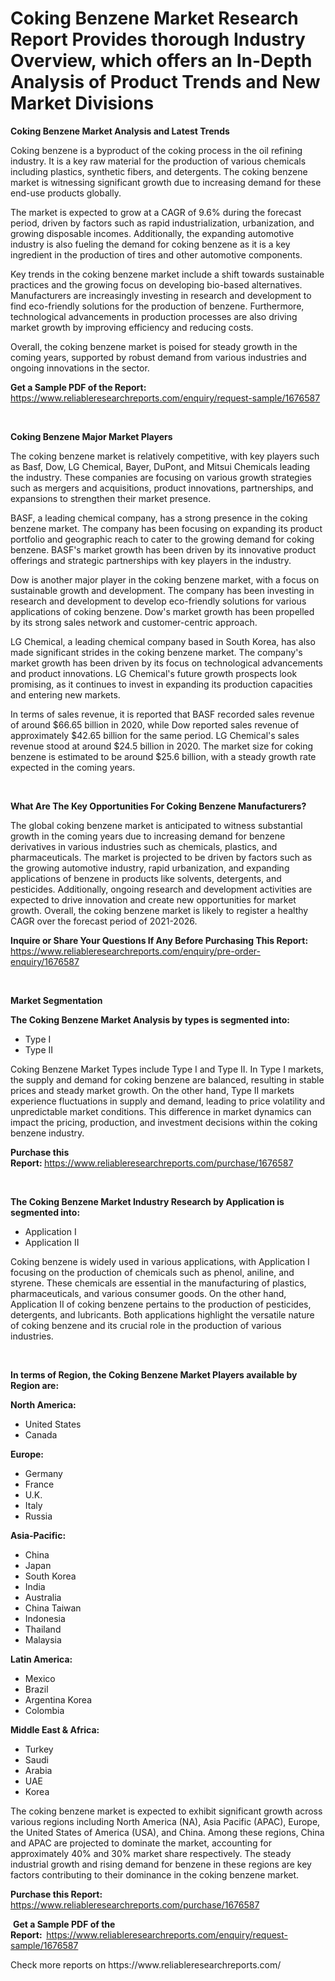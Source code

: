 <p><h1>Coking Benzene Market Research Report Provides thorough Industry Overview, which offers an In-Depth Analysis of Product Trends and New Market Divisions</h1></p><p><strong>Coking Benzene Market Analysis and Latest Trends</strong></p>
<p><p>Coking benzene is a byproduct of the coking process in the oil refining industry. It is a key raw material for the production of various chemicals including plastics, synthetic fibers, and detergents. The coking benzene market is witnessing significant growth due to increasing demand for these end-use products globally.</p><p>The market is expected to grow at a CAGR of 9.6% during the forecast period, driven by factors such as rapid industrialization, urbanization, and growing disposable incomes. Additionally, the expanding automotive industry is also fueling the demand for coking benzene as it is a key ingredient in the production of tires and other automotive components.</p><p>Key trends in the coking benzene market include a shift towards sustainable practices and the growing focus on developing bio-based alternatives. Manufacturers are increasingly investing in research and development to find eco-friendly solutions for the production of benzene. Furthermore, technological advancements in production processes are also driving market growth by improving efficiency and reducing costs.</p><p>Overall, the coking benzene market is poised for steady growth in the coming years, supported by robust demand from various industries and ongoing innovations in the sector.</p></p>
<p><strong>Get a Sample PDF of the Report:&nbsp;</strong> <a href="https://www.reliableresearchreports.com/enquiry/request-sample/1676587">https://www.reliableresearchreports.com/enquiry/request-sample/1676587</a></p>
<p>&nbsp;</p>
<p><strong>Coking Benzene Major Market Players</strong></p>
<p><p>The coking benzene market is relatively competitive, with key players such as Basf, Dow, LG Chemical, Bayer, DuPont, and Mitsui Chemicals leading the industry. These companies are focusing on various growth strategies such as mergers and acquisitions, product innovations, partnerships, and expansions to strengthen their market presence.</p><p>BASF, a leading chemical company, has a strong presence in the coking benzene market. The company has been focusing on expanding its product portfolio and geographic reach to cater to the growing demand for coking benzene. BASF's market growth has been driven by its innovative product offerings and strategic partnerships with key players in the industry.</p><p>Dow is another major player in the coking benzene market, with a focus on sustainable growth and development. The company has been investing in research and development to develop eco-friendly solutions for various applications of coking benzene. Dow's market growth has been propelled by its strong sales network and customer-centric approach.</p><p>LG Chemical, a leading chemical company based in South Korea, has also made significant strides in the coking benzene market. The company's market growth has been driven by its focus on technological advancements and product innovations. LG Chemical's future growth prospects look promising, as it continues to invest in expanding its production capacities and entering new markets.</p><p>In terms of sales revenue, it is reported that BASF recorded sales revenue of around $66.65 billion in 2020, while Dow reported sales revenue of approximately $42.65 billion for the same period. LG Chemical's sales revenue stood at around $24.5 billion in 2020. The market size for coking benzene is estimated to be around $25.6 billion, with a steady growth rate expected in the coming years.</p></p>
<p>&nbsp;</p>
<p><strong>What Are The Key Opportunities For Coking Benzene Manufacturers?</strong></p>
<p><p>The global coking benzene market is anticipated to witness substantial growth in the coming years due to increasing demand for benzene derivatives in various industries such as chemicals, plastics, and pharmaceuticals. The market is projected to be driven by factors such as the growing automotive industry, rapid urbanization, and expanding applications of benzene in products like solvents, detergents, and pesticides. Additionally, ongoing research and development activities are expected to drive innovation and create new opportunities for market growth. Overall, the coking benzene market is likely to register a healthy CAGR over the forecast period of 2021-2026.</p></p>
<p><strong>Inquire or Share Your Questions If Any Before Purchasing This Report:</strong> <a href="https://www.reliableresearchreports.com/enquiry/pre-order-enquiry/1676587">https://www.reliableresearchreports.com/enquiry/pre-order-enquiry/1676587</a></p>
<p>&nbsp;</p>
<p><strong>Market Segmentation</strong></p>
<p><strong>The Coking Benzene Market Analysis by types is segmented into:</strong></p>
<p><ul><li>Type I</li><li>Type II</li></ul></p>
<p><p>Coking Benzene Market Types include Type I and Type II. In Type I markets, the supply and demand for coking benzene are balanced, resulting in stable prices and steady market growth. On the other hand, Type II markets experience fluctuations in supply and demand, leading to price volatility and unpredictable market conditions. This difference in market dynamics can impact the pricing, production, and investment decisions within the coking benzene industry.</p></p>
<p><strong>Purchase this Report:&nbsp;</strong><a href="https://www.reliableresearchreports.com/purchase/1676587">https://www.reliableresearchreports.com/purchase/1676587</a></p>
<p>&nbsp;</p>
<p><strong>The Coking Benzene Market Industry Research by Application is segmented into:</strong></p>
<p><ul><li>Application I</li><li>Application II</li></ul></p>
<p><p>Coking benzene is widely used in various applications, with Application I focusing on the production of chemicals such as phenol, aniline, and styrene. These chemicals are essential in the manufacturing of plastics, pharmaceuticals, and various consumer goods. On the other hand, Application II of coking benzene pertains to the production of pesticides, detergents, and lubricants. Both applications highlight the versatile nature of coking benzene and its crucial role in the production of various industries.</p></p>
<p>&nbsp;</p>
<p><strong>In terms of Region, the Coking Benzene Market Players available by Region are:</strong></p>
<p>
    <p> <strong> North America: </strong>
        <ul>
            <li>United States</li>
            <li>Canada</li>
        </ul>
        </p> 
    <p> <strong> Europe: </strong>
        <ul>
            <li>Germany</li>
            <li>France</li>
            <li>U.K.</li>
            <li>Italy</li>
            <li>Russia</li>
        </ul>
        </p> 
    <p> <strong> Asia-Pacific: </strong>
        <ul>
            <li>China</li>
            <li>Japan</li>
            <li>South Korea</li>
            <li>India</li>
            <li>Australia</li>
            <li>China Taiwan</li>
            <li>Indonesia</li>
            <li>Thailand</li>
            <li>Malaysia</li>
        </ul>
        </p> 
    <p> <strong> Latin America: </strong>
        <ul>
            <li>Mexico</li>
            <li>Brazil</li>
            <li>Argentina Korea</li>
            <li>Colombia</li>
        </ul>
        </p> 
    <p> <strong> Middle East & Africa: </strong>
        <ul>
            <li>Turkey</li>
            <li>Saudi</li>
            <li>Arabia</li>
            <li>UAE</li>
            <li>Korea</li>
        </ul>
    </p>
    </p>
<p><p>The coking benzene market is expected to exhibit significant growth across various regions including North America (NA), Asia Pacific (APAC), Europe, the United States of America (USA), and China. Among these regions, China and APAC are projected to dominate the market, accounting for approximately 40% and 30% market share respectively. The steady industrial growth and rising demand for benzene in these regions are key factors contributing to their dominance in the coking benzene market.</p></p>
<p><strong>Purchase this Report: </strong><a href="https://www.reliableresearchreports.com/purchase/1676587">https://www.reliableresearchreports.com/purchase/1676587</a></p>
<p>&nbsp;<strong>Get a Sample PDF of the Report:&nbsp;&nbsp;</strong><a href="https://www.reliableresearchreports.com/enquiry/request-sample/1676587">https://www.reliableresearchreports.com/enquiry/request-sample/1676587</a></p>
<p><strong></strong></p>
<p>Check more reports on https://www.reliableresearchreports.com/</p>